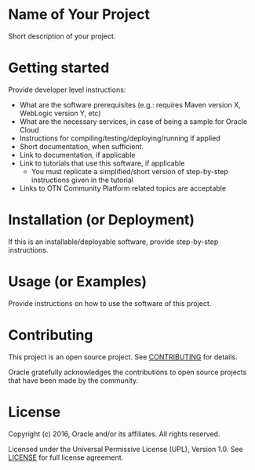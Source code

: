 # Name of Your Project
Short description of your project.

# Getting started
Provide developer level instructions:

   - What are the software prerequisites (e.g.: requires Maven version X, WebLogic version Y, etc)
   - What are the necessary services, in case of being a sample for Oracle Cloud
   - Instructions for compiling/testing/deploying/running if applied
   - Short documentation, when sufficient. 
   - Link to documentation, if applicable
   - Link to tutorials that use this software, if applicable
     - You must replicate a simplified/short version of step-by-step instructions given in the tutorial
   - Links to OTN Community Platform related topics are acceptable

# Installation (or Deployment)
If this is an installable/deployable software, provide step-by-step instructions.

# Usage (or Examples)
Provide instructions on how to use the software of this project.

# Contributing
This project is an open source project. See [CONTRIBUTING](./CONTRIBUTING.md) for details.

Oracle gratefully acknowledges the contributions to open source projects that have been made by the community.

# License
Copyright (c) 2016, Oracle and/or its affiliates. All rights reserved.

Licensed under the Universal Permissive License (UPL), Version 1.0. See [LICENSE](./LICENSE) for full license agreement.
